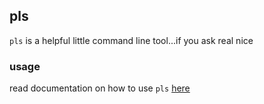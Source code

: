 ## pls

`pls` is a helpful little command line tool...if you ask real nice

### usage

read documentation on how to use `pls` [here](https://github.com/kathleenfrench/pls/docs)